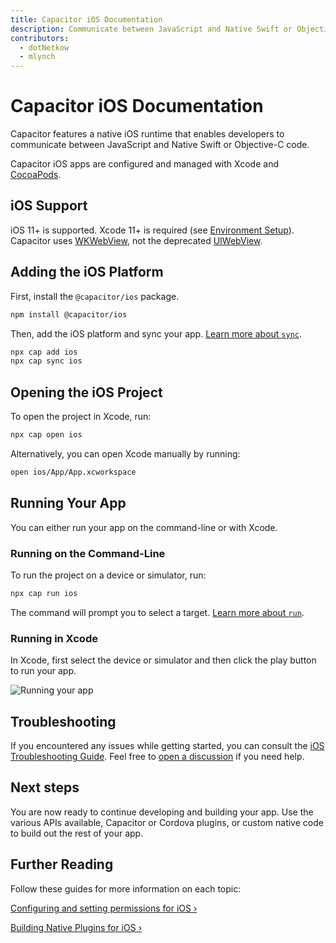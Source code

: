 ```yaml
---
title: Capacitor iOS Documentation
description: Communicate between JavaScript and Native Swift or Objective-C code
contributors:
  - dotNetkow
  - mlynch
---
```


# Capacitor iOS Documentation

Capacitor features a native iOS runtime that enables developers to communicate between JavaScript and Native Swift or Objective-C code.

Capacitor iOS apps are configured and managed with Xcode and [CocoaPods](https://cocoapods.org/).

## iOS Support

iOS 11+ is supported. Xcode 11+ is required (see [Environment Setup](/docs/getting-started/environment-setup#ios-development)). Capacitor uses [WKWebView](https://developer.apple.com/documentation/webkit/wkwebview), not the deprecated [UIWebView](https://developer.apple.com/documentation/uikit/uiwebview).

## Adding the iOS Platform

First, install the `@capacitor/ios` package.

```bash
npm install @capacitor/ios
```

Then, add the iOS platform and sync your app. [Learn more about `sync`](/docs/cli#sync).

```bash
npx cap add ios
npx cap sync ios
```

## Opening the iOS Project

To open the project in Xcode, run:

```bash
npx cap open ios
```

Alternatively, you can open Xcode manually by running:

```bash
open ios/App/App.xcworkspace
```

## Running Your App

You can either run your app on the command-line or with Xcode.

### Running on the Command-Line

To run the project on a device or simulator, run:

```bash
npx cap run ios
```

The command will prompt you to select a target. [Learn more about `run`](/docs/cli#run).

### Running in Xcode

In Xcode, first select the device or simulator and then click the play button to run your app.

![Running your app](/assets/img/docs/ios/running.png)

## Troubleshooting

If you encountered any issues while getting started, you can consult the [iOS Troubleshooting Guide](/docs/ios/troubleshooting). Feel free to [open a discussion](https://github.com/ionic-team/capacitor/discussions/) if you need help.

## Next steps

You are now ready to continue developing and building your app. Use the various APIs available, Capacitor or Cordova plugins, or custom native code to build out the rest of your app.

## Further Reading

Follow these guides for more information on each topic:

[Configuring and setting permissions for iOS &#8250;](/docs/ios/configuration)

[Building Native Plugins for iOS &#8250;](/docs/plugins)
